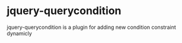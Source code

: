 # jquery-querycondition
jquery-querycondition is a plugin for adding new condition constraint dynamicly
